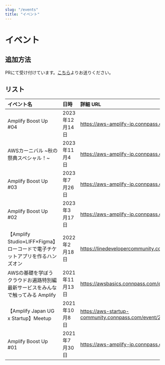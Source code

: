 ```yaml
---
slug: "/events"
title: "イベント"
---
```


# イベント

## 追加方法

PRにて受け付けています。[こちら](https://github.com/aws-amplify-jp/aws-amplify-jp.github.io)よりお送りください。

## リスト

| イベント名           | 日時               | 詳細 URL                                          |
| :------------------- | :----------------- | :------------------------------------------------ |
| Amplify Boost Up #04 | 2023年12月14日 | https://aws-amplify-jp.connpass.com/event/300944/ |
| AWSカーニバル ~秋の祭典スペシャル！~ | 2023年11月4日 | https://aws-amplify-jp.connpass.com/event/296406/ |
| Amplify Boost Up #03 | 2023年7月26日 | https://aws-amplify-jp.connpass.com/event/284533/ |
| Amplify Boost Up #02 | 2023年3月17日 | https://aws-amplify-jp.connpass.com/event/273121/ |
|【Amplify Studio×LIFF×Figma】ローコードで電子チケットアプリを作るハンズオン| 2022年2月18日 | https://linedevelopercommunity.connpass.com/event/237286/ |
|AWSの基礎を学ぼう クラウドお遍路特別編 最新サービスをみんなで触ってみる Amplify | 2021年11月13日 | https://awsbasics.connpass.com/event/227711/ |
|【Amplify Japan UG x Startup】Meetup | 2021年10月8日 | https://aws-startup-community.connpass.com/event/221176/ |
| Amplify Boost Up #01 | 2021年7月30日 | https://aws-amplify-jp.connpass.com/event/217715/ |
